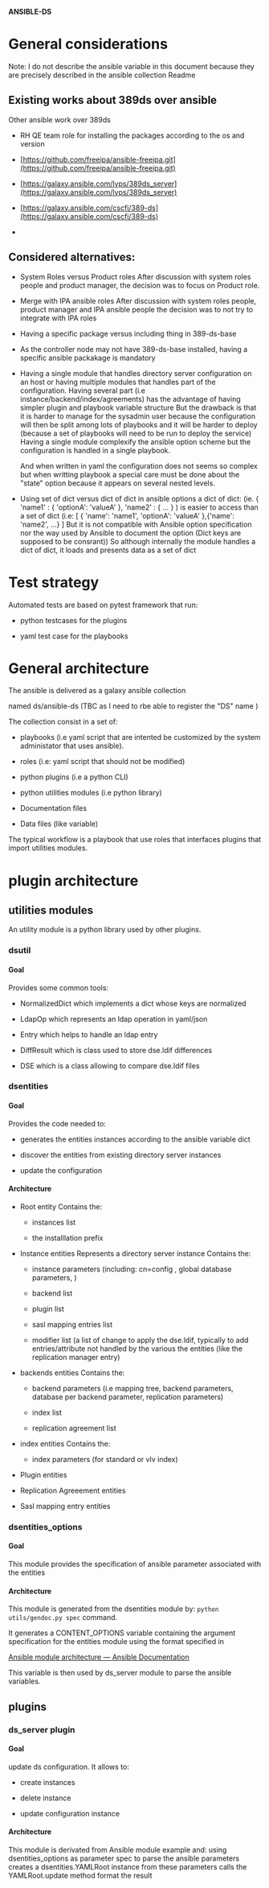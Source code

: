 **ANSIBLE-DS**

# General considerations

Note: I do not describe the ansible variable in this document because they are precisely  described in the ansible collection Readme

## Existing works about 389ds over ansible

Other ansible work over 389ds

- RH QE team role for installing the packages according to the os and version

- [https://github.com/freeipa/ansible-freeipa.git](https://github.com/freeipa/ansible-freeipa.git)

- [https://galaxy.ansible.com/lvps/389ds_server](https://galaxy.ansible.com/lvps/389ds_server)

- [https://galaxy.ansible.com/cscfi/389-ds](https://galaxy.ansible.com/cscfi/389-ds)

- 

## Considered alternatives:

- System Roles versus Product roles
  After discussion with system roles people and product manager, the decision was to focus on Product role.

- Merge with IPA ansible roles
  After discussion with system roles people, product manager and IPA ansible people the decision was to not try to integrate with IPA roles 

- Having a specific package versus including thing in 389-ds-base

- As the controller node may not have 389-ds-base installed, having a specific ansible packakage is mandatory

- Having a single module that handles directory server configuration on an host or having multiple modules that handles part of the configuration.
  Having several part (i.e instance/backend/index/agreements) has the advantage of having simpler plugin and playbook variable structure
  But the drawback is that it is harder to manage for the sysadmin user because the configuration will then be split among lots of playbooks and it will be harder to 
  deploy (because a set of playbooks will need to be run to deploy the service)
  Having a single module complexify the ansible option scheme but the configuration is handled in a single playbook. 
  
  And when written in yaml the configuration does not seems so complex 
  but when writting playbook a special care must be done about the "state" option because it appears on several nested levels.

- Using set of dict versus dict of dict in ansible options
  a dict of dict: (ie. { 'name1' : { 'optionA': 'valueA' }, 'name2' : { ... } ) is easier to access than a set of dict (i.e: [ { 'name': 'name1', 'optionA': 'valueA' },{'name': 'name2', ...} ]
  But it is not compatible with Ansible option specification nor the way used by Ansible to document the option (Dict keys are supposed to be consrant))
  So although internally the module handles a dict of dict, it loads and presents data as a set of dict 
  
  

# Test strategy

Automated tests are based on pytest framework that run:

- python testcases for the plugins 

- yaml test case for the playbooks 

# General architecture

The ansible is delivered as a galaxy ansible collection

named ds/ansible-ds (TBC as I need to rbe able to register the "DS" name )

The collection consist in a set of:

- playbooks (i.e yaml script that are intented be customized by the system administator that uses ansible).

- roles (i.e: yaml script that should not be modified)

- python plugins (i.e a python CLI)

- python utilities modules (i.e python library)

- Documentation files

- Data files (like variable)

The typical workflow is a playbook that use roles that interfaces plugins that import utilities modules.

# plugin architecture

## utilities modules

An utility module is a python library used by other plugins.

### dsutil

#### Goal

Provides some common tools:

- NormalizedDict which implements a dict whose keys are normalized

- LdapOp which represents an ldap operation in yaml/json

- Entry which helps to handle an ldap entry

- DiffResult  which is class used to store dse.ldif differences

- DSE which is a class allowing to compare dse.ldif files

### dsentities

#### Goal

Provides the code needed to:

- generates the entities instances according to the ansible variable dict

- discover the entities from existing directory server instances

- update the configuration

#### Architecture

- Root entity
  Contains the:
  
  - instances list
  
  - the installlation prefix

- Instance entities
  Represents a directory server instance
  Contains the:
  
  - instance parameters (including: cn=config , global database parameters, )
  
  - backend list
  
  - plugin list 
  
  - sasl mapping entries list
  
  - modifier list (a list of change to apply the dse.ldif, typically to add entries/attribute not handled by the various the entities (like the replication manager entry)

- backends entities
  Contains the:
  
  - backend parameters (i.e mapping tree, backend parameters, database per backend parameter, replication parameters)
  
  - index list
  
  - replication agreement list

- index entities
  Contains the:
  
  - index parameters (for standard or vlv index)

- Plugin entities

- Replication Agreeement entities

- Sasl mapping entry entities

### dsentities_options

#### Goal

This module provides the specification of ansible parameter associated with the entities

#### Architecture

This module is generated from the dsentities module by:
 `python utils/gendoc.py spec` command.

It generates a CONTENT_OPTIONS variable containing the argument specification for the entities module using the format specified in

[Ansible module architecture — Ansible Documentation](https://docs.ansible.com/ansible/latest/dev_guide/developing_program_flow_modules.html#argument-spec)

This variable is then used by ds_server module to parse the ansible variables.

## plugins

### ds_server plugin

#### Goal

update ds configuration. It allows to:

- create instances

- delete instance

- update configuration instance

#### Architecture

This module is derivated from Ansible module example and:
using dsentities_options as parameter spec to parse the ansible parameters 
creates a dsentities.YAMLRoot instance from these parameters
calls the YAMLRoot.update method
format the result
